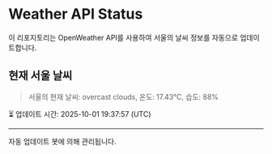 
# Weather API Status

이 리포지토리는 OpenWeather API를 사용하여 서울의 날씨 정보를 자동으로 업데이트합니다.

## 현재 서울 날씨
> 서울의 현재 날씨: overcast clouds, 온도: 17.43°C, 습도: 88%

⏳ 업데이트 시간: 2025-10-01 19:37:57 (UTC)

---
자동 업데이트 봇에 의해 관리됩니다.
